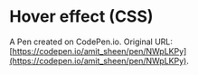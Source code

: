 # Hover effect (CSS)

A Pen created on CodePen.io. Original URL: [https://codepen.io/amit_sheen/pen/NWpLKPy](https://codepen.io/amit_sheen/pen/NWpLKPy).

